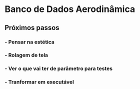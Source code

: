 # Banco de Dados Aerodinâmica

## Próximos passos

### - Pensar na estética 
### - Rolagem de tela
### - Ver o que vai ter de parâmetro para testes
### - Tranformar em executável 

